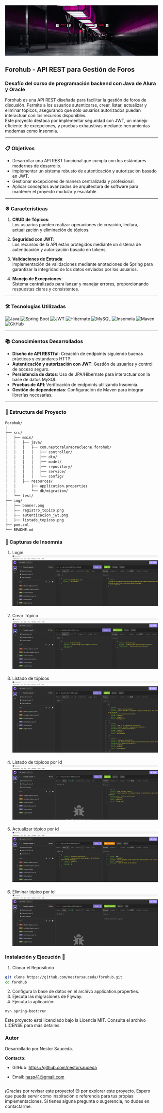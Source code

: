 ![Forohub Banner](img/banner.png)

**Forohub** - API REST para Gestión de Foros
---
### **Desafío del curso de programación backend con Java de Alura y Oracle**

Forohub es una API REST diseñada para facilitar la gestión de foros de discusión. Permite a los usuarios autenticarse, crear, listar, actualizar y eliminar tópicos, asegurando que solo usuarios autorizados puedan interactuar con los recursos disponibles.  
Este proyecto destaca por implementar seguridad con JWT, un manejo eficiente de excepciones, y pruebas exhaustivas mediante herramientas modernas como Insomnia.

---

### **📋 Objetivos**

- Desarrollar una API REST funcional que cumpla con los estándares modernos de desarrollo.
- Implementar un sistema robusto de autenticación y autorización basado en JWT.
- Gestionar excepciones de manera centralizada y profesional.
- Aplicar conceptos avanzados de arquitectura de software para mantener el proyecto modular y escalable.

---

### **⚙️ Características**

1. **CRUD de Tópicos**:  
   Los usuarios pueden realizar operaciones de creación, lectura, actualización y eliminación de tópicos.

2. **Seguridad con JWT**:  
   Los recursos de la API están protegidos mediante un sistema de autenticación y autorización basado en tokens.

3. **Validaciones de Entrada**:  
   Implementación de validaciones mediante anotaciones de Spring para garantizar la integridad de los datos enviados por los usuarios.

4. **Manejo de Excepciones**:  
   Sistema centralizado para lanzar y manejar errores, proporcionando respuestas claras y consistentes.

---

### **🛠️ Tecnologías Utilizadas**

![Java](https://img.shields.io/badge/Java-ED8B00?style=for-the-badge&logo=openjdk&logoColor=white)
![Spring Boot](https://img.shields.io/badge/Spring_Boot-6DB33F?style=for-the-badge&logo=spring-boot&logoColor=white)
![JWT](https://img.shields.io/badge/JWT-000000?style=for-the-badge&logo=JSON%20web%20tokens&logoColor=white)
![Hibernate](https://img.shields.io/badge/Hibernate-59666C?style=for-the-badge&logo=hibernate&logoColor=white)
![MySQL](https://img.shields.io/badge/MySQL-4479A1?style=for-the-badge&logo=mysql&logoColor=white)
![Insomnia](https://img.shields.io/badge/Insomnia-4000BF?style=for-the-badge&logo=insomnia&logoColor=white)
![Maven](https://img.shields.io/badge/Maven-C71A36?style=for-the-badge&logo=apache-maven&logoColor=white)
![GitHub](https://img.shields.io/badge/GitHub-181717?style=for-the-badge&logo=github&logoColor=white)

---

### **📚 Conocimientos Desarrollados**

- **Diseño de API RESTful**: Creación de endpoints siguiendo buenas prácticas y estándares HTTP.
- **Autenticación y autorización con JWT**: Gestión de usuarios y control de acceso seguro.
- **Persistencia de datos**: Uso de JPA/Hibernate para interactuar con la base de datos MySQL.
- **Pruebas de API**: Verificación de endpoints utilizando Insomnia.
- **Gestión de dependencias**: Configuración de Maven para integrar librerías necesarias.

---

### **📂 Estructura del Proyecto**

```plaintext
Forohub/
│
├── src/
│   ├── main/
│   │   ├── java/
│   │   │   ├── com.nestoraluraoracleone.forohub/
│   │   │   │   ├── controller/
│   │   │   │   ├── dto/
│   │   │   │   ├── model/
│   │   │   │   ├── repository/
│   │   │   │   ├── service/
│   │   │   │   └── config/
│   │   ├── resources/
│   │       ├── application.properties
│   │       └── db/migration/
│   └── test/
├── img/
│   ├── banner.png
│   ├── registro_topico.png
│   ├── autenticacion_jwt.png
│   ├── listado_topicos.png
├── pom.xml
└── README.md
```
### 📸  Capturas de Insomnia
1. Login
![login.png](img/login.png)
####
2. Crear Tópico
![crear_un_topico.png](img/crear_un_topico.png)
####
3. Listado de tópicos
![listar_topicos.png](img/listar_topicos.png)
####
4. Listado de tópicos por id
![listar_topicos_por_id.png](img/listar_topicos_por_id.png)
####
5. Actualizar tópico por id
![actualizar_topicos_por_id.png](img/actualizar_topicos_por_id.png)
####
6. Eliminar tópico por id
![eliminar_topicos_por_id.png](img/eliminar_topicos_por_id.png)
####


### Instalación y Ejecución 🚀

 1. Clonar el Repositorio

```sh
git clone https://github.com/nestorsauceda/forohub.git
cd forohub
```
2. Configura la base de datos en el archivo application.properties.
3. Ejecuta las migraciones de Flyway.
4. Ejecuta la aplicación:
```shields
mvn spring-boot:run
```

Este proyecto está licenciado bajo la Licencia MIT. Consulta el archivo LICENSE para más detalles.
### Autor

Desarrollado por Nestor Sauceda.

**Contacto:**

* GitHub: https://github.com/nestorsauceda

* Email: nasp41@gmail.com

##

¡Gracias por revisar este proyecto! 😊
por explorar este proyecto. Espero que pueda servir como inspiración o referencia para tus propias implementaciones. Si tienes alguna pregunta o sugerencia, no dudes en contactarme.
